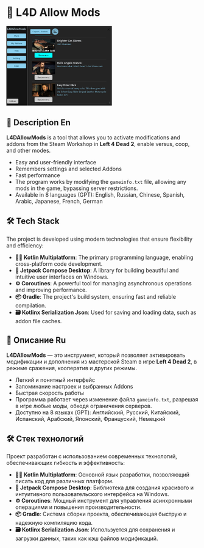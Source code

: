 # **🧩 L4D Allow Mods**

<img src="./Images/1.png" width="55%" />

## **📜 Description En**

**L4DAllowMods** is a tool that allows you to activate modifications and addons from the Steam Workshop in **Left 4 Dead 2**, enable versus, coop, and other modes.
- Easy and user-friendly interface
- Remembers settings and selected Addons
- Fast performance
- The program works by modifying the `gameinfo.txt` file, allowing any mods in the game, bypassing server restrictions.
- Available in 8 languages (GPT): English, Russian, Chinese, Spanish, Arabic, Japanese, French, German

## **🛠️ Tech Stack**

The project is developed using modern technologies that ensure flexibility and efficiency:

- **🧑‍💻 Kotlin Multiplatform**: The primary programming language, enabling cross-platform code development.
- **🎨 Jetpack Compose Desktop**: A library for building beautiful and intuitive user interfaces on Windows.
- **⚙️ Coroutines**: A powerful tool for managing asynchronous operations and improving performance.
- **📦 Gradle**: The project's build system, ensuring fast and reliable compilation.
- **🗃️ Kotlinx Serialization Json**: Used for saving and loading data, such as addon file caches.


## **📜 Описание Ru**

**L4DAllowMods** — это инструмент, который позволяет активировать модификации и дополнения из мастерской Steam в игре **Left 4 Dead 2**, в режиме сражения, кооператив и других режимы.
- Легкий и понятный интерфейс
- Запоминание настроек и выбранных Addons
- Быстрая скорость работы
- Программа работает через изменение файла `gameinfo.txt`, разрешая в игре любые моды, обходя ограничения серверов.
- Доступно на 8 языках (GPT): Английский, Русский, Китайский, Испанский, Арабский, Японский, Француский, Немецкий

## **🛠️ Стек технологий**

Проект разработан с использованием современных технологий, обеспечивающих гибкость и эффективность:

- **🧑‍💻 Kotlin Multiplatform**: Основной язык разработки, позволяющий писать код для различных платформ.
- **🎨 Jetpack Compose Desktop**: Библиотека для создания красивого и интуитивного пользовательского интерфейса на Windows.
- **⚙️ Coroutines**: Мощный инструмент для управления асинхронными операциями и повышения производительности.
- **📦 Gradle**: Система сборки проекта, обеспечивающая быструю и надежную компиляцию кода.
- **🗃️ Kotlinx Serialization Json**: Используется для сохранения и загрузки данных, таких как кэш файлов модификаций.
